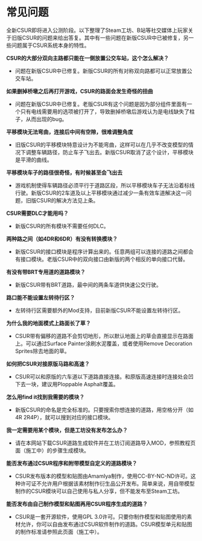 # 常见问题

全新CSUR即将进入公测阶段。以下整理了Steam工坊、B站等社交媒体上玩家关于旧版CSUR的问题来给出答复。其中有一些问题在新版CSUR中已被修复，另一些问题属于CSUR系统本身的特性。

**CSUR的大部分双向主路都只能在一侧放置公交车站，这个怎么解决？**
- 问题在新版CSUR中已修复。新版CSUR的所有对称双向路都可以正常放置公交车站。

**如果删掉桥墩之后再打开游戏，CSUR的路面会发生奇怪的扭曲**
- 问题在新版CSUR中已修复。老版CSUR有这个问题是因为部分组件里面有一个只有电线需要用的选项被打开了，导致删掉桥墩后游戏认为是电线缺失了柱子，从而出现的bug。

**平移模块无法弯曲，连接后中间有空隙，很难调整角度**
- 旧版CSUR的平移模块特意设计为不能弯曲，这样可以在几乎不改变模型的情况下调整车辆路径，防止车子飞出去。新版CSUR取消了这个设计，平移模块是平滑的曲线。

**平移模块车子的路径很奇怪，有时候甚至会飞出去**
- 游戏机制使得车辆路径必须平行于道路区段，所以平移模块车子无法沿着标线行驶。新版CSUR的2车道及以上平移模块通过减少一条有效车道解决这一问题，旧版CSUR的解决方法见上条。

**CSUR需要DLC才能用吗？**
- 新版CSUR的所有模块不需要任何DLC。

**两种路之间（如4DR和6DR）有没有转换模块？**
- 新版CSUR的接口模块是程序计算出来的。任意两组可以连接的道路之间都会有接口模块。老版CSUR中的双向接口由新版的两个相反的单向接口代替。

**有没有带BRT专用道的道路模块？**
- 新版CSUR带有BRT道路，最中间的两条车道供快速公交行驶。

**路口能不能设置左转待行区？**
- 左转待行区需要额外的Mod支持，目前新版CSUR不能设置左转待行区。

**为什么我的地面模式上路面长了草？**
- CSUR带有偏移的道路不会剪切地形，所以默认地面上的草会直接显示在路面上。可以通过Surface Painter涂刷水泥覆盖，或者使用Remove Decoration Sprites除去地面的草。

**如何把CSUR对接原版马路和高速？**
- CSUR可以和原版的六车道以下道路直接连接。和原版高速连接时连接处会凹下去一块，建议用Ploppable Asphalt覆盖。

**怎么用find it找到我需要的模块？**
- 新版CSUR的命名是完全标准的。只要搜索你想连接的道路，用空格分开（如4R 2R4P），就可以搜到对应的接口模块。

**我一定需要用某个模块，但是工坊没有发布怎么办？**
- 请在本网站下载CSUR道路生成软件并在工坊订阅道路导入MOD，参照教程页面（施工中）的步骤生成模块。

**能否发布通过CSUR程序和附带模型自定义的道路模块？**
- CSUR发布版本的模型和贴图由AmamIya制作，使用CC-BY-NC-ND许可。这种许可证不允许用户根据该素材制作衍生品公开发布。简单来说，用自带模型制作的CSUR模块可以自己使用与私人分享，但不能发布至Steam工坊。

**能否发布由自己制作模型和贴图再用CSUR程序生成的道路？**
- CSUR是一套开源软件，使用GPL 3.0许可。只要你制作模型和贴图使用的素材允许，你可以自由发布通过CSUR软件制作的道路。CSUR模型单元和贴图的制作标准请参照此页面（施工中）。

